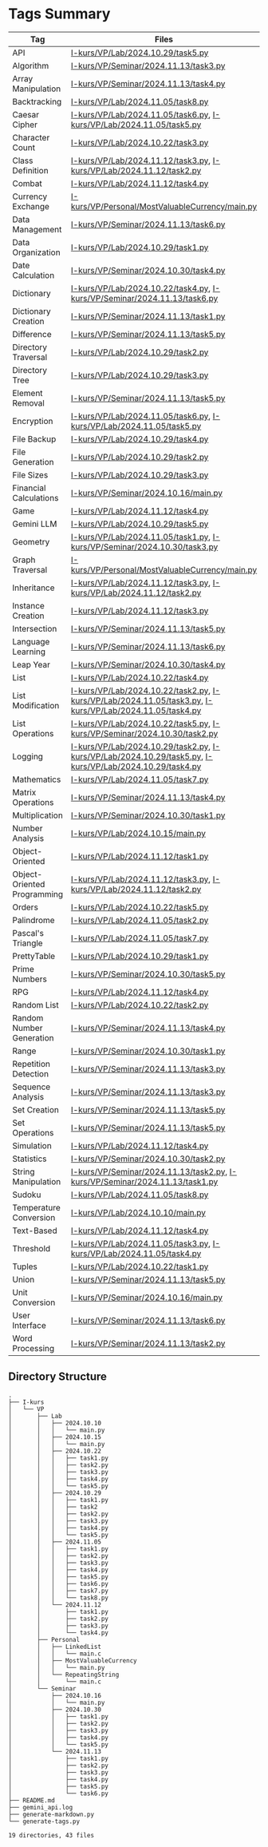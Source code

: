 # Tags Summary

| Tag | Files |
| --- | ----- |
| API | [I-kurs/VP/Lab/2024.10.29/task5.py](I-kurs/VP/Lab/2024.10.29/task5.py) |
| Algorithm | [I-kurs/VP/Seminar/2024.11.13/task3.py](I-kurs/VP/Seminar/2024.11.13/task3.py) |
| Array Manipulation | [I-kurs/VP/Seminar/2024.11.13/task4.py](I-kurs/VP/Seminar/2024.11.13/task4.py) |
| Backtracking | [I-kurs/VP/Lab/2024.11.05/task8.py](I-kurs/VP/Lab/2024.11.05/task8.py) |
| Caesar Cipher | [I-kurs/VP/Lab/2024.11.05/task6.py](I-kurs/VP/Lab/2024.11.05/task6.py), [I-kurs/VP/Lab/2024.11.05/task5.py](I-kurs/VP/Lab/2024.11.05/task5.py) |
| Character Count | [I-kurs/VP/Lab/2024.10.22/task3.py](I-kurs/VP/Lab/2024.10.22/task3.py) |
| Class Definition | [I-kurs/VP/Lab/2024.11.12/task3.py](I-kurs/VP/Lab/2024.11.12/task3.py), [I-kurs/VP/Lab/2024.11.12/task2.py](I-kurs/VP/Lab/2024.11.12/task2.py) |
| Combat | [I-kurs/VP/Lab/2024.11.12/task4.py](I-kurs/VP/Lab/2024.11.12/task4.py) |
| Currency Exchange | [I-kurs/VP/Personal/MostValuableCurrency/main.py](I-kurs/VP/Personal/MostValuableCurrency/main.py) |
| Data Management | [I-kurs/VP/Seminar/2024.11.13/task6.py](I-kurs/VP/Seminar/2024.11.13/task6.py) |
| Data Organization | [I-kurs/VP/Lab/2024.10.29/task1.py](I-kurs/VP/Lab/2024.10.29/task1.py) |
| Date Calculation | [I-kurs/VP/Seminar/2024.10.30/task4.py](I-kurs/VP/Seminar/2024.10.30/task4.py) |
| Dictionary | [I-kurs/VP/Lab/2024.10.22/task4.py](I-kurs/VP/Lab/2024.10.22/task4.py), [I-kurs/VP/Seminar/2024.11.13/task6.py](I-kurs/VP/Seminar/2024.11.13/task6.py) |
| Dictionary Creation | [I-kurs/VP/Seminar/2024.11.13/task1.py](I-kurs/VP/Seminar/2024.11.13/task1.py) |
| Difference | [I-kurs/VP/Seminar/2024.11.13/task5.py](I-kurs/VP/Seminar/2024.11.13/task5.py) |
| Directory Traversal | [I-kurs/VP/Lab/2024.10.29/task2.py](I-kurs/VP/Lab/2024.10.29/task2.py) |
| Directory Tree | [I-kurs/VP/Lab/2024.10.29/task3.py](I-kurs/VP/Lab/2024.10.29/task3.py) |
| Element Removal | [I-kurs/VP/Seminar/2024.11.13/task5.py](I-kurs/VP/Seminar/2024.11.13/task5.py) |
| Encryption | [I-kurs/VP/Lab/2024.11.05/task6.py](I-kurs/VP/Lab/2024.11.05/task6.py), [I-kurs/VP/Lab/2024.11.05/task5.py](I-kurs/VP/Lab/2024.11.05/task5.py) |
| File Backup | [I-kurs/VP/Lab/2024.10.29/task4.py](I-kurs/VP/Lab/2024.10.29/task4.py) |
| File Generation | [I-kurs/VP/Lab/2024.10.29/task2.py](I-kurs/VP/Lab/2024.10.29/task2.py) |
| File Sizes | [I-kurs/VP/Lab/2024.10.29/task3.py](I-kurs/VP/Lab/2024.10.29/task3.py) |
| Financial Calculations | [I-kurs/VP/Seminar/2024.10.16/main.py](I-kurs/VP/Seminar/2024.10.16/main.py) |
| Game | [I-kurs/VP/Lab/2024.11.12/task4.py](I-kurs/VP/Lab/2024.11.12/task4.py) |
| Gemini LLM | [I-kurs/VP/Lab/2024.10.29/task5.py](I-kurs/VP/Lab/2024.10.29/task5.py) |
| Geometry | [I-kurs/VP/Lab/2024.11.05/task1.py](I-kurs/VP/Lab/2024.11.05/task1.py), [I-kurs/VP/Seminar/2024.10.30/task3.py](I-kurs/VP/Seminar/2024.10.30/task3.py) |
| Graph Traversal | [I-kurs/VP/Personal/MostValuableCurrency/main.py](I-kurs/VP/Personal/MostValuableCurrency/main.py) |
| Inheritance | [I-kurs/VP/Lab/2024.11.12/task3.py](I-kurs/VP/Lab/2024.11.12/task3.py), [I-kurs/VP/Lab/2024.11.12/task2.py](I-kurs/VP/Lab/2024.11.12/task2.py) |
| Instance Creation | [I-kurs/VP/Lab/2024.11.12/task3.py](I-kurs/VP/Lab/2024.11.12/task3.py) |
| Intersection | [I-kurs/VP/Seminar/2024.11.13/task5.py](I-kurs/VP/Seminar/2024.11.13/task5.py) |
| Language Learning | [I-kurs/VP/Seminar/2024.11.13/task6.py](I-kurs/VP/Seminar/2024.11.13/task6.py) |
| Leap Year | [I-kurs/VP/Seminar/2024.10.30/task4.py](I-kurs/VP/Seminar/2024.10.30/task4.py) |
| List | [I-kurs/VP/Lab/2024.10.22/task4.py](I-kurs/VP/Lab/2024.10.22/task4.py) |
| List Modification | [I-kurs/VP/Lab/2024.10.22/task2.py](I-kurs/VP/Lab/2024.10.22/task2.py), [I-kurs/VP/Lab/2024.11.05/task3.py](I-kurs/VP/Lab/2024.11.05/task3.py), [I-kurs/VP/Lab/2024.11.05/task4.py](I-kurs/VP/Lab/2024.11.05/task4.py) |
| List Operations | [I-kurs/VP/Lab/2024.10.22/task5.py](I-kurs/VP/Lab/2024.10.22/task5.py), [I-kurs/VP/Seminar/2024.10.30/task2.py](I-kurs/VP/Seminar/2024.10.30/task2.py) |
| Logging | [I-kurs/VP/Lab/2024.10.29/task2.py](I-kurs/VP/Lab/2024.10.29/task2.py), [I-kurs/VP/Lab/2024.10.29/task5.py](I-kurs/VP/Lab/2024.10.29/task5.py), [I-kurs/VP/Lab/2024.10.29/task4.py](I-kurs/VP/Lab/2024.10.29/task4.py) |
| Mathematics | [I-kurs/VP/Lab/2024.11.05/task7.py](I-kurs/VP/Lab/2024.11.05/task7.py) |
| Matrix Operations | [I-kurs/VP/Seminar/2024.11.13/task4.py](I-kurs/VP/Seminar/2024.11.13/task4.py) |
| Multiplication | [I-kurs/VP/Seminar/2024.10.30/task1.py](I-kurs/VP/Seminar/2024.10.30/task1.py) |
| Number Analysis | [I-kurs/VP/Lab/2024.10.15/main.py](I-kurs/VP/Lab/2024.10.15/main.py) |
| Object-Oriented | [I-kurs/VP/Lab/2024.11.12/task1.py](I-kurs/VP/Lab/2024.11.12/task1.py) |
| Object-Oriented Programming | [I-kurs/VP/Lab/2024.11.12/task3.py](I-kurs/VP/Lab/2024.11.12/task3.py), [I-kurs/VP/Lab/2024.11.12/task2.py](I-kurs/VP/Lab/2024.11.12/task2.py) |
| Orders | [I-kurs/VP/Lab/2024.10.22/task5.py](I-kurs/VP/Lab/2024.10.22/task5.py) |
| Palindrome | [I-kurs/VP/Lab/2024.11.05/task2.py](I-kurs/VP/Lab/2024.11.05/task2.py) |
| Pascal's Triangle | [I-kurs/VP/Lab/2024.11.05/task7.py](I-kurs/VP/Lab/2024.11.05/task7.py) |
| PrettyTable | [I-kurs/VP/Lab/2024.10.29/task1.py](I-kurs/VP/Lab/2024.10.29/task1.py) |
| Prime Numbers | [I-kurs/VP/Seminar/2024.10.30/task5.py](I-kurs/VP/Seminar/2024.10.30/task5.py) |
| RPG | [I-kurs/VP/Lab/2024.11.12/task4.py](I-kurs/VP/Lab/2024.11.12/task4.py) |
| Random List | [I-kurs/VP/Lab/2024.10.22/task2.py](I-kurs/VP/Lab/2024.10.22/task2.py) |
| Random Number Generation | [I-kurs/VP/Seminar/2024.11.13/task4.py](I-kurs/VP/Seminar/2024.11.13/task4.py) |
| Range | [I-kurs/VP/Seminar/2024.10.30/task1.py](I-kurs/VP/Seminar/2024.10.30/task1.py) |
| Repetition Detection | [I-kurs/VP/Seminar/2024.11.13/task3.py](I-kurs/VP/Seminar/2024.11.13/task3.py) |
| Sequence Analysis | [I-kurs/VP/Seminar/2024.11.13/task3.py](I-kurs/VP/Seminar/2024.11.13/task3.py) |
| Set Creation | [I-kurs/VP/Seminar/2024.11.13/task5.py](I-kurs/VP/Seminar/2024.11.13/task5.py) |
| Set Operations | [I-kurs/VP/Seminar/2024.11.13/task5.py](I-kurs/VP/Seminar/2024.11.13/task5.py) |
| Simulation | [I-kurs/VP/Lab/2024.11.12/task4.py](I-kurs/VP/Lab/2024.11.12/task4.py) |
| Statistics | [I-kurs/VP/Seminar/2024.10.30/task2.py](I-kurs/VP/Seminar/2024.10.30/task2.py) |
| String Manipulation | [I-kurs/VP/Seminar/2024.11.13/task2.py](I-kurs/VP/Seminar/2024.11.13/task2.py), [I-kurs/VP/Seminar/2024.11.13/task1.py](I-kurs/VP/Seminar/2024.11.13/task1.py) |
| Sudoku | [I-kurs/VP/Lab/2024.11.05/task8.py](I-kurs/VP/Lab/2024.11.05/task8.py) |
| Temperature Conversion | [I-kurs/VP/Lab/2024.10.10/main.py](I-kurs/VP/Lab/2024.10.10/main.py) |
| Text-Based | [I-kurs/VP/Lab/2024.11.12/task4.py](I-kurs/VP/Lab/2024.11.12/task4.py) |
| Threshold | [I-kurs/VP/Lab/2024.11.05/task3.py](I-kurs/VP/Lab/2024.11.05/task3.py), [I-kurs/VP/Lab/2024.11.05/task4.py](I-kurs/VP/Lab/2024.11.05/task4.py) |
| Tuples | [I-kurs/VP/Lab/2024.10.22/task1.py](I-kurs/VP/Lab/2024.10.22/task1.py) |
| Union | [I-kurs/VP/Seminar/2024.11.13/task5.py](I-kurs/VP/Seminar/2024.11.13/task5.py) |
| Unit Conversion | [I-kurs/VP/Seminar/2024.10.16/main.py](I-kurs/VP/Seminar/2024.10.16/main.py) |
| User Interface | [I-kurs/VP/Seminar/2024.11.13/task6.py](I-kurs/VP/Seminar/2024.11.13/task6.py) |
| Word Processing | [I-kurs/VP/Seminar/2024.11.13/task2.py](I-kurs/VP/Seminar/2024.11.13/task2.py) |

## Directory Structure

```
.
├── I-kurs
│   └── VP
│       ├── Lab
│       │   ├── 2024.10.10
│       │   │   └── main.py
│       │   ├── 2024.10.15
│       │   │   └── main.py
│       │   ├── 2024.10.22
│       │   │   ├── task1.py
│       │   │   ├── task2.py
│       │   │   ├── task3.py
│       │   │   ├── task4.py
│       │   │   └── task5.py
│       │   ├── 2024.10.29
│       │   │   ├── task1.py
│       │   │   ├── task2
│       │   │   ├── task2.py
│       │   │   ├── task3.py
│       │   │   ├── task4.py
│       │   │   └── task5.py
│       │   ├── 2024.11.05
│       │   │   ├── task1.py
│       │   │   ├── task2.py
│       │   │   ├── task3.py
│       │   │   ├── task4.py
│       │   │   ├── task5.py
│       │   │   ├── task6.py
│       │   │   ├── task7.py
│       │   │   └── task8.py
│       │   └── 2024.11.12
│       │       ├── task1.py
│       │       ├── task2.py
│       │       ├── task3.py
│       │       └── task4.py
│       ├── Personal
│       │   ├── LinkedList
│       │   │   └── main.c
│       │   ├── MostValuableCurrency
│       │   │   └── main.py
│       │   └── RepeatingString
│       │       └── main.c
│       └── Seminar
│           ├── 2024.10.16
│           │   └── main.py
│           ├── 2024.10.30
│           │   ├── task1.py
│           │   ├── task2.py
│           │   ├── task3.py
│           │   ├── task4.py
│           │   └── task5.py
│           └── 2024.11.13
│               ├── task1.py
│               ├── task2.py
│               ├── task3.py
│               ├── task4.py
│               ├── task5.py
│               └── task6.py
├── README.md
├── gemini_api.log
├── generate-markdown.py
└── generate-tags.py

19 directories, 43 files
```
